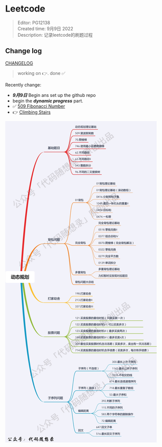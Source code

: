 
# Leetcode

> Editor: PG12138  
> Created time: 9月9日 2022  
> Description: 记录leetcode的刷题过程  

## Change log

[CHANGELOG](./CHANGELOG.md) 

> working on :point_right:. done :white_check_mark:

Recently change:  
+ ***9月9日*** Begin ans set up the github repo  
+ begin the ***dynamic progress*** part.  
+ :white_check_mark: [509 Fibonacci Number](https://leetcode.com/problems/fibonacci-number/) 
+ :point_right: [Climbing Stairs](https://leetcode.com/problems/climbing-stairs/) 


![Dynamic progress](./asset/image/dp.jpeg) 

